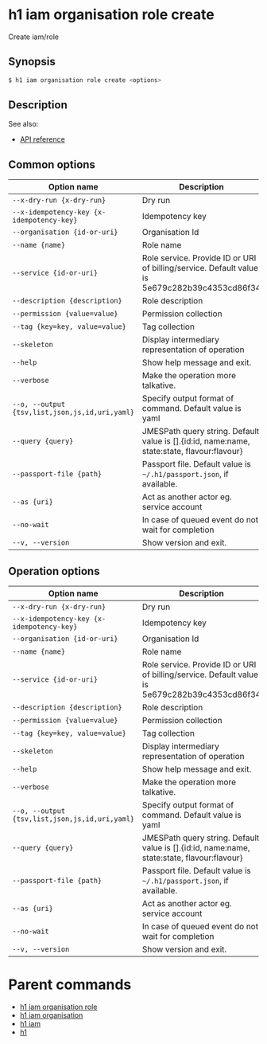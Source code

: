 
# h1 iam organisation role create

Create iam/role

## Synopsis

```bash
$ h1 iam organisation role create <options>
```

## Description

See also:

* [API reference](https://api.hyperone.com/v2/docs#operation/iam_organisation_role_create)

## Common options

| Option name                                        | Description                                                                                    |
| -------------------------------------------------- | ---------------------------------------------------------------------------------------------- |
| ```--x-dry-run {x-dry-run}```                      | Dry run                                                                                        |
| ```--x-idempotency-key {x-idempotency-key}```      | Idempotency key                                                                                |
| ```--organisation {id-or-uri}```                   | Organisation Id                                                                                |
| ```--name {name}```                                | Role name                                                                                      |
| ```--service {id-or-uri}```                        | Role service. Provide ID or URI of billing/service. Default value is 5e679c282b39c4353cd86f34  |
| ```--description {description}```                  | Role description                                                                               |
| ```--permission {value=value}```                   | Permission collection                                                                          |
| ```--tag {key=key, value=value}```                 | Tag collection                                                                                 |
| ```--skeleton```                                   | Display intermediary representation of operation                                               |
| ```--help```                                       | Show help message and exit.                                                                    |
| ```--verbose```                                    | Make the operation more talkative.                                                             |
| ```--o, --output {tsv,list,json,js,id,uri,yaml}``` | Specify output format of command. Default value is yaml                                        |
| ```--query {query}```                              | JMESPath query string. Default value is [].\{id:id, name:name, state:state, flavour:flavour\}  |
| ```--passport-file {path}```                       | Passport file. Default value is ```~/.h1/passport.json```, if available.                       |
| ```--as {uri}```                                   | Act as another actor eg. service account                                                       |
| ```--no-wait```                                    | In case of queued event do not wait for completion                                             |
| ```--v, --version```                               | Show version and exit.                                                                         |

## Operation options

| Option name                                        | Description                                                                                    |
| -------------------------------------------------- | ---------------------------------------------------------------------------------------------- |
| ```--x-dry-run {x-dry-run}```                      | Dry run                                                                                        |
| ```--x-idempotency-key {x-idempotency-key}```      | Idempotency key                                                                                |
| ```--organisation {id-or-uri}```                   | Organisation Id                                                                                |
| ```--name {name}```                                | Role name                                                                                      |
| ```--service {id-or-uri}```                        | Role service. Provide ID or URI of billing/service. Default value is 5e679c282b39c4353cd86f34  |
| ```--description {description}```                  | Role description                                                                               |
| ```--permission {value=value}```                   | Permission collection                                                                          |
| ```--tag {key=key, value=value}```                 | Tag collection                                                                                 |
| ```--skeleton```                                   | Display intermediary representation of operation                                               |
| ```--help```                                       | Show help message and exit.                                                                    |
| ```--verbose```                                    | Make the operation more talkative.                                                             |
| ```--o, --output {tsv,list,json,js,id,uri,yaml}``` | Specify output format of command. Default value is yaml                                        |
| ```--query {query}```                              | JMESPath query string. Default value is [].\{id:id, name:name, state:state, flavour:flavour\}  |
| ```--passport-file {path}```                       | Passport file. Default value is ```~/.h1/passport.json```, if available.                       |
| ```--as {uri}```                                   | Act as another actor eg. service account                                                       |
| ```--no-wait```                                    | In case of queued event do not wait for completion                                             |
| ```--v, --version```                               | Show version and exit.                                                                         |

# Parent commands

* [h1 iam organisation role](./../README.md)
* [h1 iam organisation](./../../README.md)
* [h1 iam](./../../../README.md)
* [h1](./../../../../README.md)
